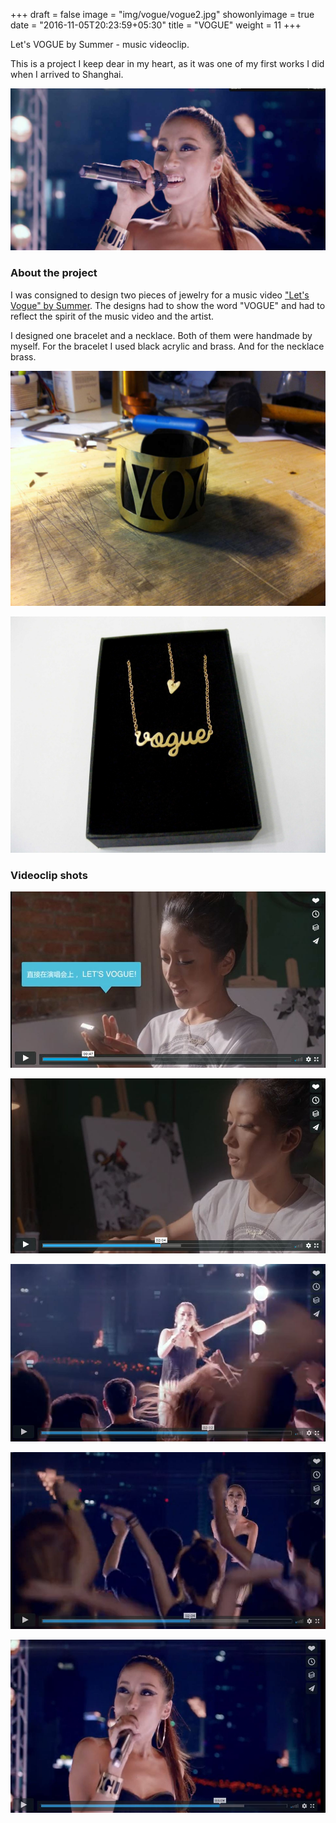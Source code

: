 +++
draft = false
image = "img/vogue/vogue2.jpg"
showonlyimage = true
date = "2016-11-05T20:23:59+05:30"
title = "VOGUE"
weight = 11
+++

Let's VOGUE by Summer - music videoclip.
<!--more-->

This is a project I keep dear in my heart, as it was one of my first works I did when I arrived to Shanghai.

![VOGUE by Summer](/img/vogue/vogue2.jpg)

### About the project

I was consigned to design two pieces of jewelry for a music video ["Let's Vogue" by Summer](https://vimeo.com/78047148). The designs had to show the word "VOGUE" and had to reflect the spirit of the music video and the artist.

I designed one bracelet and a necklace.
Both of them were handmade by myself. For the bracelet I used black acrylic and brass. And for the necklace brass.

![VOGUE by Summer](/img/vogue/vogue3.jpg)

![VOGUE by Summer](/img/vogue/vogue1.jpg)

### Videoclip shots

![VOGUE by Summer](/img/vogue/vogue4.JPG)

![VOGUE by Summer](/img/vogue/vogue5.JPG)

![VOGUE by Summer](/img/vogue/vogue8.JPG)

![VOGUE by Summer](/img/vogue/vogue7.JPG)

![VOGUE by Summer](/img/vogue/vogue6.JPG)